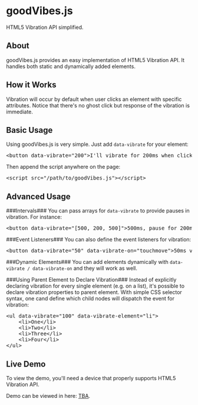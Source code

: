 goodVibes.js
============

HTML5 Vibration API simplified.

About
-----

goodVibes.js provides an easy implementation of HTML5 Vibration API. It handles both static and dynamically added elements.

How it Works
-----
Vibration will occur by default when user clicks an element with specific attributes. Notice that there's no ghost click but response of the vibration is immediate.

Basic Usage
-----

Using goodVibes.js is very simple. Just add `data-vibrate` for your element:
<pre>
&lt;button data-vibrate="200">I'll vibrate for 200ms when clicked&lt;/button>
</pre>

Then append the script anywhere on the page:
<pre>
&lt;script src="/path/to/goodVibes.js">&lt;/script>
</pre>

Advanced Usage
--------------

###Intervals###
You can pass arrays for `data-vibrate` to provide pauses in vibration. For instance:
<pre>
&lt;button data-vibrate="[500, 200, 500]">500ms, pause for 200ms, and 500ms more&lt;/button>
</pre>

###Event Listeners###
You can also define the event listeners for vibration:
<pre>
&lt;button data-vibrate="50" data-vibrate-on="touchmove">50ms vibration ontouchmove&lt;/button>
</pre>

###Dynamic Elements###
You can add elements dynamically with `data-vibrate / data-vibrate-on` and they will work as well.

###Using Parent Element to Declare Vibration###
Instead of explicitly declaring vibration for every single element (e.g. on a list), it's possible to declare vibration properties to parent element. With simple CSS selector syntax, one cand define which child nodes will dispatch the event for vibration:
<pre>
&lt;ul data-vibrate="100" data-vibrate-element="li">
    &lt;li>One&lt;/li>
    &lt;li>Two&lt;/li>
    &lt;li>Three&lt;/li>
    &lt;li>Four&lt;/li>
&lt;/ul>
</pre>

Live Demo
---------
To view the demo, you'll need a device that properly supports HTML5 Vibration API.

Demo can be viewed in here: <a href="//demo.hakoniemi.net/goodVibes/">TBA</a>.
